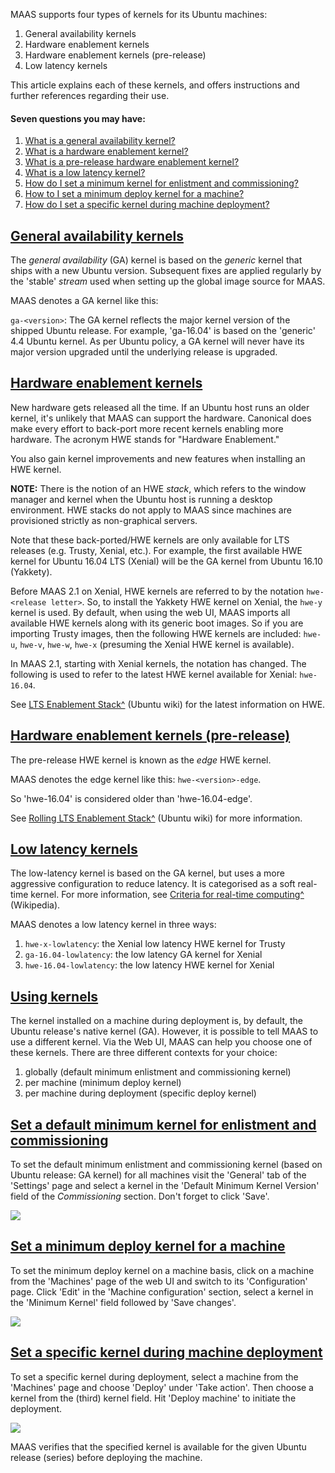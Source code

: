 <!-- deb-2-7-cli
 deb-2-7-cli -->

<!-- deb-2-7-ui
 deb-2-7-ui -->

<!-- deb-2-8-cli
 deb-2-8-cli -->


<!-- deb-2-9-cli
 deb-2-9-cli -->

<!-- deb-2-9-ui
 deb-2-9-ui -->

<!-- snap-2-7-cli
 snap-2-7-cli -->

<!-- snap-2-7-ui
 snap-2-7-ui -->

<!-- snap-2-8-cli
 snap-2-8-cli -->

<!-- snap-2-8-ui
 snap-2-8-ui -->

<!-- snap-2-9-cli
 snap-2-9-cli -->

<!-- snap-2-9-ui
 snap-2-9-ui -->

MAAS supports four types of kernels for its Ubuntu machines:

1.   General availability kernels
2.   Hardware enablement kernels
3.   Hardware enablement kernels (pre-release)
4.   Low latency kernels

This article explains each of these kernels, and offers instructions and further references regarding their use.

#### Seven questions you may have:

1. [What is a general availability kernel?](#heading--general-availability-kernels)
2. [What is a hardware enablement kernel?](#heading--hardware-enablement-kernels)
3. [What is a pre-release hardware enablement kernel?](#heading--hardware-enablement-kernels-pre-release)
4. [What is a low latency kernel?](#heading--low-latency-kernels)
5. [How do I set a minimum kernel for enlistment and commissioning?](#heading--set-a-default-minimum-kernel-for-enlistment-and-commissioning)
6. [How to I set a minimum deploy kernel for a machine?](#heading--set-a-minimum-deploy-kernel-for-a-machine)
7. [How do I set a specific kernel during machine deployment?](#heading--set-a-specific-kernel-during-machine-deployment)

<a href="#heading--general-availability-kernels"><h2 id="heading--general-availability-kernels">General availability kernels</h2></a>

The *general availability* (GA) kernel is based on the *generic* kernel that ships with a new Ubuntu version. Subsequent fixes are applied regularly by the 'stable' *stream* used when setting up the global image source for MAAS.

MAAS denotes a GA kernel like this:

`ga-<version>`: The GA kernel reflects the major kernel version of the shipped Ubuntu release. For example, 'ga-16.04' is based on the 'generic' 4.4 Ubuntu kernel. As per Ubuntu policy, a GA kernel will never have its major version upgraded until the underlying release is upgraded.

<a href="#heading--hardware-enablement-kernels"><h2 id="heading--hardware-enablement-kernels">Hardware enablement kernels</h2></a>

New hardware gets released all the time. If an Ubuntu host runs an older kernel, it's unlikely that MAAS can support the hardware. Canonical does make every effort to back-port more recent kernels enabling more hardware. The acronym HWE stands for "Hardware Enablement."

You also gain kernel improvements and new features when installing an HWE kernel.

<strong>NOTE:</strong> 
There is the notion of an HWE *stack*, which refers to the window manager and kernel when the Ubuntu host is running a desktop environment. HWE stacks do not apply to MAAS since machines are provisioned strictly as non-graphical servers.


Note that these back-ported/HWE kernels are only available for LTS releases (e.g. Trusty, Xenial, etc.). For example, the first available HWE kernel for Ubuntu 16.04 LTS (Xenial) will be the GA kernel from Ubuntu 16.10 (Yakkety).

Before MAAS 2.1 on Xenial, HWE kernels are referred to by the notation `hwe-<release letter>`. So, to install the Yakkety HWE kernel on Xenial, the `hwe-y` kernel is used. By default, when using the web UI, MAAS imports all available HWE kernels along with its generic boot images. So if you are importing Trusty images, then the following HWE kernels are included: `hwe-u`, `hwe-v`, `hwe-w`, `hwe-x` (presuming the Xenial HWE kernel is available).

In MAAS 2.1, starting with Xenial kernels, the notation has changed. The following is used to refer to the latest HWE kernel available for Xenial: `hwe-16.04`.

See [LTS Enablement Stack^](https://wiki.ubuntu.com/Kernel/LTSEnablementStack) (Ubuntu wiki) for the latest information on HWE.

<a href="#heading--hardware-enablement-kernels-pre-release"><h2 id="heading--hardware-enablement-kernels-pre-release">Hardware enablement kernels (pre-release)</h2></a>

The pre-release HWE kernel is known as the *edge* HWE kernel.

MAAS denotes the edge kernel like this: `hwe-<version>-edge`.

So 'hwe-16.04' is considered older than 'hwe-16.04-edge'.

See [Rolling LTS Enablement Stack^](https://wiki.ubuntu.com/Kernel/RollingLTSEnablementStack#hwe-16.04-edge) (Ubuntu wiki) for more information.

<a href="#heading--low-latency-kernels"><h2 id="heading--low-latency-kernels">Low latency kernels</h2></a>

The low-latency kernel is based on the GA kernel, but uses a more aggressive configuration to reduce latency. It is categorised as a soft real-time kernel. For more information, see [Criteria for real-time computing^](https://en.wikipedia.org/wiki/Real-time_computing#Criteria_for_real-time_computing) (Wikipedia).

MAAS denotes a low latency kernel in three ways:

1.   `hwe-x-lowlatency`: the Xenial low latency HWE kernel for Trusty
2.   `ga-16.04-lowlatency`: the low latency GA kernel for Xenial
3.   `hwe-16.04-lowlatency`: the low latency HWE kernel for Xenial

<a href="#heading--using-kernels"><h2 id="heading--using-kernels">Using kernels</h2></a>

The kernel installed on a machine during deployment is, by default, the Ubuntu release's native kernel (GA). However, it is possible to tell MAAS to use a different kernel. Via the Web UI, MAAS can help you choose one of these kernels.  There are three different contexts for your choice:

1.   globally (default minimum enlistment and commissioning kernel)
2.   per machine (minimum deploy kernel)
3.   per machine during deployment (specific deploy kernel)

<a href="#heading--set-a-default-minimum-kernel-for-enlistment-and-commissioning"><h2 id="heading--set-a-default-minimum-kernel-for-enlistment-and-commissioning">Set a default minimum kernel for enlistment and commissioning</h2></a>

To set the default minimum enlistment and commissioning kernel (based on Ubuntu release: GA kernel) for all machines visit the 'General' tab of the 'Settings' page and select a kernel in the 'Default Minimum Kernel Version' field of the *Commissioning* section. Don't forget to click 'Save'.

<a href="https://assets.ubuntu.com/v1/e0c7f298-nodes-kernels__2.6-default-minimum-kernel.png" target = "_blank"><img src="https://assets.ubuntu.com/v1/e0c7f298-nodes-kernels__2.6-default-minimum-kernel.png"></a>

<a href="#heading--set-a-minimum-deploy-kernel-for-a-machine"><h2 id="heading--set-a-minimum-deploy-kernel-for-a-machine">Set a minimum deploy kernel for a machine</h2></a>

To set the minimum deploy kernel on a machine basis, click on a machine from the 'Machines' page of the web UI and switch to its 'Configuration' page. Click 'Edit' in the 'Machine configuration' section, select a kernel in the 'Minimum Kernel' field followed by 'Save changes'.

<a href="https://assets.ubuntu.com/v1/e1016632-nodes-kernels__2.6-machine-minimum-kernel.png" target = "_blank"><img src="https://assets.ubuntu.com/v1/e1016632-nodes-kernels__2.6-machine-minimum-kernel.png"></a>

<a href="#heading--set-a-specific-kernel-during-machine-deployment"><h2 id="heading--set-a-specific-kernel-during-machine-deployment">Set a specific kernel during machine deployment</h2></a>

To set a specific kernel during deployment, select a machine from the 'Machines' page and choose 'Deploy' under 'Take action'. Then choose a kernel from the (third) kernel field. Hit 'Deploy machine' to initiate the deployment.

<a href="https://assets.ubuntu.com/v1/0d25737f-nodes-kernels__2.6-machine-during-deploy-kernel.png" target = "_blank"><img src="https://assets.ubuntu.com/v1/0d25737f-nodes-kernels__2.6-machine-during-deploy-kernel.png"></a>

MAAS verifies that the specified kernel is available for the given Ubuntu release (series) before deploying the machine.

<!-- snap-2-7-cli snap-2-8-cli snap-2-9-cli deb-2-7-cli deb-2-8-cli deb-2-9-cli
<a href="#heading--set-a-default-minimum-kernel-for-enlistment-and-commissioning"><h2 id="heading--set-a-default-minimum-kernel-for-enlistment-and-commissioning">Set a default minimum kernel for enlistment and commissioning</h2></a>

To set a default minimum kernel for all new and commissioned machines:

``` bash
maas $PROFILE maas set-config name=default_min_hwe_kernel value=$KERNEL
```

For example, to set it to the 16.04 GA kernel:

``` bash
maas $PROFILE maas set-config name=default_min_hwe_kernel value=ga-16.04
```

<strong>NOTE:</strong> 
The command option `default_min_hwe_kernel` appears to apply to only HWE kernels but this is not the case.


<a href="#heading--set-a-minimum-deploy-kernel-for-a-machine"><h2 id="heading--set-a-minimum-deploy-kernel-for-a-machine">Set a minimum deploy kernel for a machine</h2></a>

To set the minimum deploy kernel on a per-machine basis:

``` bash
maas $PROFILE machine update $SYSTEM_ID min_hwe_kernel=$HWE_KERNEL
```

For example, to set it to the HWE 16.04 kernel:

``` bash
maas $PROFILE machine update $SYSTEM_ID min_hwe_kernel=hwe-16.04
```

<strong>NOTE:</strong> 
The command option `default_min_hwe_kernel` appears to apply to only HWE kernels but this is not the case.


<a href="#heading--set-a-specific-kernel-during-machine-deployment"><h2 id="heading--set-a-specific-kernel-during-machine-deployment">Set a specific kernel during machine deployment</h2></a>

To set a specific kernel during the deployment of a machine:

``` bash
maas $PROFILE machine deploy $SYSTEM_ID distro_series=$SERIES hwe_kernel=$KERNEL
```

The operation will fail if the kernel specified by `hwe_kernel` is older than the kernel (possibly) given by `default_min_hwe_kernel`. Similarly, it will not work if the kernel is not available for the given distro series (such as 'hwe-16.10' for 'xenial').

For example, to deploy a Xenial node with the HWE 16.04 edge kernel:

``` bash
maas $PROFILE machine deploy $SYSTEM_ID distro_series=xenial hwe_kernel=hwe-16.04-edge
```

<strong>NOTE:</strong> 
The command option `hwe_kernel` appears to apply to only HWE kernels but this is not the case.

snap-2-7-cli snap-2-8-cli snap-2-9-cli deb-2-7-cli deb-2-8-cli deb-2-9-cli -->